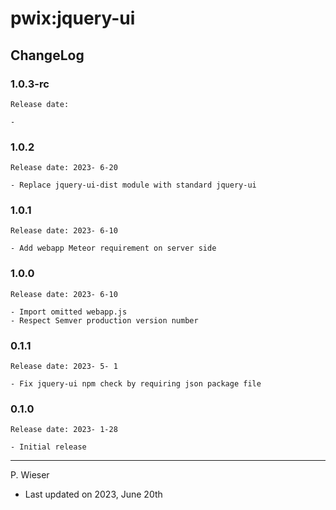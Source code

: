 # pwix:jquery-ui

## ChangeLog

### 1.0.3-rc

    Release date: 

    - 

### 1.0.2

    Release date: 2023- 6-20

    - Replace jquery-ui-dist module with standard jquery-ui

### 1.0.1

    Release date: 2023- 6-10

    - Add webapp Meteor requirement on server side

### 1.0.0

    Release date: 2023- 6-10

    - Import omitted webapp.js
    - Respect Semver production version number

### 0.1.1

    Release date: 2023- 5- 1

    - Fix jquery-ui npm check by requiring json package file

### 0.1.0

    Release date: 2023- 1-28

    - Initial release

---
P. Wieser
- Last updated on 2023, June 20th
